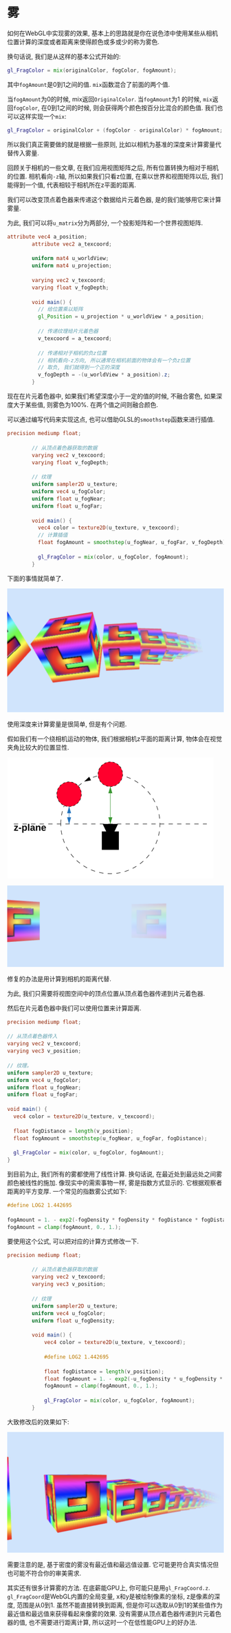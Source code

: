 # 雾

如何在WebGL中实现雾的效果, 基本上的思路就是你在说色漆中使用某些从相机位置计算的深度或者距离来使得颜色或多或少的称为雾色. 

换句话说, 我们是从这样的基本公式开始的:

```glsl
gl_FragColor = mix(originalColor, fogColor, fogAmount);
```

其中`fogAmount`是0到1之间的值. `mix`函数混合了前面的两个值.

当`fogAmount`为0的时候, mix返回`OriginalColor`. 当`fogAmount`为1 的时候, `mix`返回`fogColor`, 在0到1之间的时候, 则会获得两个颜色按百分比混合的颜色值. 我们也可以这样实现一个`mix`:

```glsl
gl_FragColor = originalColor + (fogColor - originalColor) * fogAmount;
```

所以我们真正需要做的就是根据一些原则, 比如以相机为基准的深度来计算雾量代替传入雾量.

回顾关于相机的一些文章, 在我们应用视图矩阵之后, 所有位置转换为相对于相机的位置. 相机看向`-z`轴, 所以如果我们只看z位置, 在乘以世界和视图矩阵以后, 我们能得到一个值, 代表相较于相机所在z平面的距离.

我们可以改变顶点着色器来传递这个数据给片元着色器, 是的我们能够用它来计算雾量. 

为此, 我们可以将`u_matrix`分为两部分, 一个投影矩阵和一个世界视图矩阵. 

```glsl
attribute vec4 a_position;
        attribute vec2 a_texcoord;
        
        uniform mat4 u_worldView;
        uniform mat4 u_projection;
        
        varying vec2 v_texcoord;
        varying float v_fogDepth;
        
        void main() {
          // 给位置乘以矩阵
          gl_Position = u_projection * u_worldView * a_position;
        
          // 传递纹理给片元着色器
          v_texcoord = a_texcoord;
        
          // 传递相对于相机的负z位置
          // 相机看向-z方向, 所以通常在相机前面的物体会有一个负z位置
          // 取负, 我们就得到一个正的深度
          v_fogDepth = -(u_worldView * a_position).z;
        }
```

现在在片元着色器中, 如果我们希望深度小于一定的值的时候, 不融合雾色, 如果深度大于某些值, 则雾色为100%. 在两个值之间则融合颜色.

可以通过编写代码来实现这点, 也可以借助GLSL的`smoothstep`函数来进行插值. 

```glsl
precision mediump float;

        // 从顶点着色器获取的数据
        varying vec2 v_texcoord;
        varying float v_fogDepth;
        
        // 纹理
        uniform sampler2D u_texture;
        uniform vec4 u_fogColor;
        uniform float u_fogNear;
        uniform float u_fogFar;
        
        void main() {
          vec4 color = texture2D(u_texture, v_texcoord);
          // 计算插值
          float fogAmount = smoothstep(u_fogNear, u_fogFar, v_fogDepth);
        
          gl_FragColor = mix(color, u_fogColor, fogAmount);  
        }
```

下面的事情就简单了.

![image-20210719205339844](imgs/image-20210719205339844.png)

使用深度来计算雾量是很简单, 但是有个问题.

假如我们有一个绕相机运动的物体, 我们根据相机z平面的距离计算, 物体会在视觉夹角比较大的位置显性. 

![img](imgs/fog-depth.svg)

<img src="imgs/image-20210719205534587.png" alt="image-20210719205534587" style="zoom:80%;" />

修复的办法是用计算到相机的距离代替. 

为此, 我们只需要将视图空间中的顶点位置从顶点着色器传递到片元着色器. 

然后在片元着色器中我们可以使用位置来计算距离. 

```glsl
precision mediump float;
 
// 从顶点着色器传入
varying vec2 v_texcoord;
varying vec3 v_position;
 
// 纹理。
uniform sampler2D u_texture;
uniform vec4 u_fogColor;
uniform float u_fogNear;
uniform float u_fogFar;
 
void main() {
  vec4 color = texture2D(u_texture, v_texcoord);
 
  float fogDistance = length(v_position);
  float fogAmount = smoothstep(u_fogNear, u_fogFar, fogDistance);
 
  gl_FragColor = mix(color, u_fogColor, fogAmount);  
}
```

到目前为止, 我们所有的雾都使用了线性计算. 换句话说, 在最近处到最远处之间雾颜色被线性的施加. 像现实中的需索事物一样, 雾是指数方式显示的. 它根据观察者距离的平方变厚. 一个常见的指数雾公式如下:

```glsl
#define LOG2 1.442695
 
fogAmount = 1. - exp2(-fogDensity * fogDensity * fogDistance * fogDistance * LOG2));
fogAmount = clamp(fogAmount, 0., 1.);
```

要使用这个公式, 可以把对应的计算方式修改一下. 

```glsl
precision mediump float;

        // 从顶点着色器获取的数据
        varying vec2 v_texcoord;
        varying vec3 v_position;
        
        // 纹理
        uniform sampler2D u_texture;
        uniform vec4 u_fogColor;
        uniform float u_fogDensity;
        
        void main() {
            vec4 color = texture2D(u_texture, v_texcoord);

            #define LOG2 1.442695
          
            float fogDistance = length(v_position);
            float fogAmount = 1. - exp2(-u_fogDensity * u_fogDensity * fogDistance * fogDistance * LOG2);
            fogAmount = clamp(fogAmount, 0., 1.);
          
            gl_FragColor = mix(color, u_fogColor, fogAmount);    
        }
```

大致修改后的效果如下:

![image-20210719214129024](imgs/image-20210719214129024.png)

需要注意的是, 基于密度的雾没有最近值和最远值设置. 它可能更符合真实情况但也可能不符合你的审美需求. 

其实还有很多计算雾的方法. 在底薪能GPU上, 你可能只是用`gl_FragCoord.z`. `gl_FragCoord`是WebGL内置的全局变量, x和y是被绘制像素的坐标, z是像素的深度, 范围是从0到1. 虽然不能直接转换到距离, 但是你可以选取从0到1的某些值作为最近值和最远值来获得看起来像雾的效果. 没有需要从顶点着色器传递到片元着色器的值, 也不需要进行距离计算, 所以这时一个在低性能GPU上的好办法.